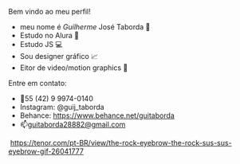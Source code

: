 Bem vindo ao meu perfil!

- meu nome é _Guilherme_ José Taborda 🥇 
- Estudo no Alura 📖
- Estudo JS 💻
- Sou designer gráfico 📈
- Eitor de video/motion graphics 🎥

 Entre em contato:
  
-  📱55 (42) 9 9974-0140
-  Instagram: @guij_taborda
-  Behance: https://www.behance.net/guitaborda
-  📫guitaborda28882@gmail.com


  ![]()
  https://tenor.com/pt-BR/view/the-rock-eyebrow-the-rock-sus-sus-eyebrow-gif-26041777
  
  


